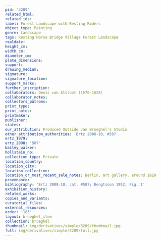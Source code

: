 ```yaml
---
pid: '3209'
related_html: 
related_ids: 
label: Forest Landscape with Resting Riders
object_type: Painting
genre: Landscape
tags: Resting Horse Bridge Village Forest Landscape
realdate: 
height_cm: 
width_cm: 
diameter_cm: 
plate_dimensions: 
support: 
drawing_medium: 
signature: 
signature_location: 
support_marks: 
further_inscription: 
collaborators: Denis van Alsloot (1570-1628)
collaborator_notes: 
collectors_patrons: 
print_type: 
print_notes: 
printmaker: 
publisher: 
states: 
our_attribution: Produced Outside Jan Brueghel's Studio
other_attribution_authorities: 'Ertz 2008-10, #587'
ertz_1979: 
ertz_2008: '587'
bailey_walker: 
hollstein_no: 
collection_type: Private
location_country: 
location_city: 
location_collection: 
location_or_most_recent_sale_notes: Berlin, art gallery, around 1929
provenance: 
bibliography: 'Ertz 2008-10, cat. #587; Bengtsson 1952, Fig. 1'
exhibition_history: 
related_works: 
copies_and_variants: 
curatorial_files: 
external_resources: 
order: '183'
layout: brueghel_item
collection: brueghel
thumbnail: img/derivatives/simple/3209/thumbnail.jpg
full: img/derivatives/simple/3209/full.jpg
---
```

